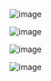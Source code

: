 ![image](https://github.com/user-attachments/assets/e64c5136-4a88-4e94-9bfb-b5b4b6e81730)


![image](https://github.com/user-attachments/assets/0cc0e6c6-b59d-472a-be49-500784c03296)


![image](https://github.com/user-attachments/assets/8a848c3c-d5bb-4f35-9a8a-bc9624098d53)


![image](https://github.com/user-attachments/assets/4edd37f8-6fc4-4229-95fe-7527e670edff)
